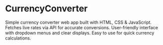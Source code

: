 # CurrencyConverter
Simple currency converter web app built with HTML, CSS &amp; JavaScript. Fetches live rates via API for accurate conversions. User-friendly interface with dropdown menus and clear displays. Easy to use for quick currency calculations.

